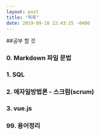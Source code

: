 ```yaml
---
layout: post
title: "목록"
date: 2019-09-10 22:43:15 -0400
---
```


##공부 할 것
### 0. Markdown 파일 문법
### 1. SQL
### 2. 애자일방법론 - 스크럼(scrum)
### 3. vue.js
### 99. 용어정리
